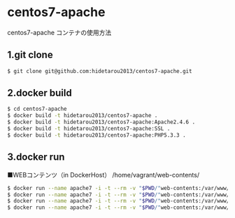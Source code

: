 # centos7-apache

centos7-apache コンテナの使用方法

## 1.git clone

```sh
$ git clone git@github.com:hidetarou2013/centos7-apache.git
```

## 2.docker build

```sh
$ cd centos7-apache
$ docker build -t hidetarou2013/centos7-apache .
$ docker build -t hidetarou2013/centos7-apache:Apache2.4.6 .
$ docker build -t hidetarou2013/centos7-apache:SSL .
$ docker build -t hidetarou2013/centos7-apache:PHP5.3.3 .

```

## 3.docker run

■WEBコンテンツ（in DockerHost）
/home/vagrant/web-contents/

```sh
$ docker run --name apache7 -i -t --rm -v "$PWD/"web-contents:/var/www/html -p 80:80 -p 443:443 hidetarou2013/centos7-apache
$ docker run --name apache7 -i -t --rm -v "$PWD/"web-contents:/var/www/html -p 80:80 -p 443:443 hidetarou2013/centos7-apache:Apache2.4.6
$ docker run --name apache7 -i -t --rm -v "$PWD/"web-contents:/var/www/html -p 80:80 -p 443:443 hidetarou2013/centos7-apache:SSL
$ docker run --name apache7 -i -t --rm -v "$PWD/"web-contents:/var/www/html -p 80:80 -p 443:443 hidetarou2013/centos7-apache:PHP5.3.3
```